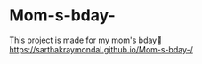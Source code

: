 # Mom-s-bday-
This project is made for my mom's bday🙂
https://sarthakraymondal.github.io/Mom-s-bday-/
